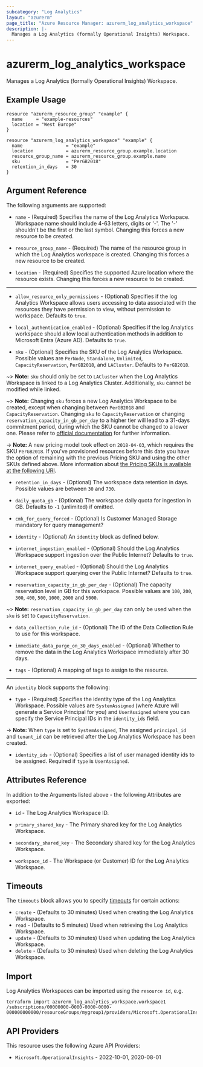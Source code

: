 ```yaml
---
subcategory: "Log Analytics"
layout: "azurerm"
page_title: "Azure Resource Manager: azurerm_log_analytics_workspace"
description: |-
  Manages a Log Analytics (formally Operational Insights) Workspace.
---
```


# azurerm_log_analytics_workspace

Manages a Log Analytics (formally Operational Insights) Workspace.

## Example Usage

```hcl
resource "azurerm_resource_group" "example" {
  name     = "example-resources"
  location = "West Europe"
}

resource "azurerm_log_analytics_workspace" "example" {
  name                = "example"
  location            = azurerm_resource_group.example.location
  resource_group_name = azurerm_resource_group.example.name
  sku                 = "PerGB2018"
  retention_in_days   = 30
}
```

## Argument Reference

The following arguments are supported:

* `name` - (Required) Specifies the name of the Log Analytics Workspace. Workspace name should include 4-63 letters, digits or '-'. The '-' shouldn't be the first or the last symbol. Changing this forces a new resource to be created.

* `resource_group_name` - (Required) The name of the resource group in which the Log Analytics workspace is created. Changing this forces a new resource to be created.

* `location` - (Required) Specifies the supported Azure location where the resource exists. Changing this forces a new resource to be created.

---

* `allow_resource_only_permissions` - (Optional) Specifies if the log Analytics Workspace allows users accessing to data associated with the resources they have permission to view, without permission to workspace. Defaults to `true`.

* `local_authentication_enabled` - (Optional) Specifies if the log Analytics workspace should allow local authentication methods in addition to Microsoft Entra (Azure AD). Defaults to `true`.

* `sku` - (Optional) Specifies the SKU of the Log Analytics Workspace. Possible values are `PerNode`, `Standalone`, `Unlimited`, `CapacityReservation`, `PerGB2018`, and `LACluster`. Defaults to `PerGB2018`.

~> **Note:** `sku` should only be set to `LACluster` when the Log Analytics Workspace is linked to a Log Analytics Cluster. Additionally, `sku` cannot be modified while linked.

~> **Note:** Changing `sku` forces a new Log Analytics Workspace to be created, except when changing between `PerGB2018` and `CapacityReservation`. Changing `sku` to `CapacityReservation` or changing `reservation_capacity_in_gb_per_day` to a higher tier will lead to a 31-days commitment period, during which the SKU cannot be changed to a lower one. Please refer to [official documentation](https://learn.microsoft.com/en-us/azure/azure-monitor/logs/cost-logs#commitment-tiers) for further information.

-> **Note:** A new pricing model took effect on `2018-04-03`, which requires the SKU `PerGB2018`. If you've provisioned resources before this date you have the option of remaining with the previous Pricing SKU and using the other SKUs defined above. More information about [the Pricing SKUs is available at the following URI](https://aka.ms/PricingTierWarning).

* `retention_in_days` - (Optional) The workspace data retention in days. Possible values are between `30` and `730`.

* `daily_quota_gb` - (Optional) The workspace daily quota for ingestion in GB. Defaults to `-1` (unlimited) if omitted.

* `cmk_for_query_forced` - (Optional) Is Customer Managed Storage mandatory for query management?

* `identity` - (Optional) An `identity` block as defined below.

* `internet_ingestion_enabled` - (Optional) Should the Log Analytics Workspace support ingestion over the Public Internet? Defaults to `true`.

* `internet_query_enabled` - (Optional) Should the Log Analytics Workspace support querying over the Public Internet? Defaults to `true`.

* `reservation_capacity_in_gb_per_day` - (Optional) The capacity reservation level in GB for this workspace. Possible values are `100`, `200`, `300`, `400`, `500`, `1000`, `2000` and `5000`.

~> **Note:** `reservation_capacity_in_gb_per_day` can only be used when the `sku` is set to `CapacityReservation`.

* `data_collection_rule_id` - (Optional) The ID of the Data Collection Rule to use for this workspace.

* `immediate_data_purge_on_30_days_enabled` - (Optional) Whether to remove the data in the Log Analytics Workspace immediately after 30 days.

* `tags` - (Optional) A mapping of tags to assign to the resource.

---

An `identity` block supports the following:

* `type` - (Required) Specifies the identity type of the Log Analytics Workspace. Possible values are `SystemAssigned` (where Azure will generate a Service Principal for you) and `UserAssigned` where you can specify the Service Principal IDs in the `identity_ids` field.

-> **Note:** When `type` is set to `SystemAssigned`, The assigned `principal_id` and `tenant_id` can be retrieved after the Log Analytics Workspace has been created.

* `identity_ids` - (Optional) Specifies a list of user managed identity ids to be assigned. Required if `type` is `UserAssigned`.

## Attributes Reference

In addition to the Arguments listed above - the following Attributes are exported:

* `id` - The Log Analytics Workspace ID.

* `primary_shared_key` - The Primary shared key for the Log Analytics Workspace.

* `secondary_shared_key` - The Secondary shared key for the Log Analytics Workspace.

* `workspace_id` - The Workspace (or Customer) ID for the Log Analytics Workspace.

## Timeouts

The `timeouts` block allows you to specify [timeouts](https://www.terraform.io/language/resources/syntax#operation-timeouts) for certain actions:

* `create` - (Defaults to 30 minutes) Used when creating the Log Analytics Workspace.
* `read` - (Defaults to 5 minutes) Used when retrieving the Log Analytics Workspace.
* `update` - (Defaults to 30 minutes) Used when updating the Log Analytics Workspace.
* `delete` - (Defaults to 30 minutes) Used when deleting the Log Analytics Workspace.

## Import

Log Analytics Workspaces can be imported using the `resource id`, e.g.

```shell
terraform import azurerm_log_analytics_workspace.workspace1 /subscriptions/00000000-0000-0000-0000-000000000000/resourceGroups/mygroup1/providers/Microsoft.OperationalInsights/workspaces/workspace1
```

## API Providers
<!-- This section is generated, changes will be overwritten -->
This resource uses the following Azure API Providers:

* `Microsoft.OperationalInsights` - 2022-10-01, 2020-08-01
